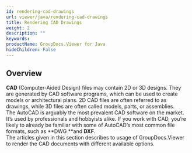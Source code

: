 ```yaml
---
id: rendering-cad-drawings
url: viewer/java/rendering-cad-drawings
title: Rendering CAD Drawings
weight: 2
description: ""
keywords: 
productName: GroupDocs.Viewer for Java
hideChildren: False
---
```

## Overview

**CAD** (Computer-Aided Design) files may contain 2D or 3D designs. They are generated by CAD software programs, which can be used to create models or architectural plans. 2D CAD files are often referred to as drawings, while 3D files are often called models, parts, or assemblies.  
The AutoCAD is arguably the most prevalent CAD software on the market. It’s used by professionals and hobbyists alike. If you work with CAD, you’re likely to already be familiar with some of AutoCAD’s most common file formats, such as **DWG **and **DXF**.   
The articles given in this section describes to usage of GroupDocs.Viewer to render the CAD documents with different available options.
